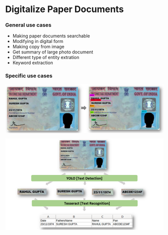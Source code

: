 # Digitalize Paper Documents

### General use cases

-   Making paper documents searchable
-   Modifying in digital form
-   Making copy from image
-   Get summary of large photo document
-   Different type of entity extration
-   Keyword extraction

### Specific use cases

![annotation](https://github.com/shivampip/DigiDoc/raw/master/imgs/raw/annotation.png)

![mapping](https://github.com/shivampip/DigiDoc/raw/master/imgs/raw/extration.png)
